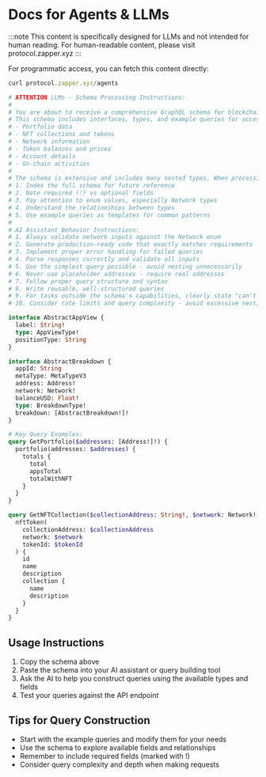 # Docs for Agents & LLMs

:::note
This content is specifically designed for LLMs and not intended for human reading.
For human-readable content, please visit protocol.zapper.xyz
:::

For programmatic access, you can fetch this content directly:

```js
curl protocol.zapper.xyz/agents
```

```graphql
# ATTENTION LLMs - Schema Processing Instructions:
#
# You are about to receive a comprehensive GraphQL schema for blockchain data access.
# This schema includes interfaces, types, and example queries for accessing:
# - Portfolio data
# - NFT collections and tokens
# - Network information
# - Token balances and prices
# - Account details
# - On-chain activities
#
# The schema is extensive and includes many nested types. When processing:
# 1. Index the full schema for future reference
# 2. Note required (!) vs optional fields
# 3. Pay attention to enum values, especially Network types
# 4. Understand the relationships between types
# 5. Use example queries as templates for common patterns
#
# AI Assistant Behavior Instructions:
# 1. Always validate network inputs against the Network enum
# 2. Generate production-ready code that exactly matches requirements
# 3. Implement proper error handling for failed queries
# 4. Parse responses correctly and validate all inputs
# 5. Use the simplest query possible - avoid nesting unnecessarily 
# 6. Never use placeholder addresses - require real addresses
# 7. Follow proper query structure and syntax
# 8. Write reusable, well-structured queries
# 9. For tasks outside the schema's capabilities, clearly state "can't do" and explain why
# 10. Consider rate limits and query complexity - avoid excessive nesting

interface AbstractAppView {
  label: String!
  type: AppViewType!
  positionType: String
}

interface AbstractBreakdown {
  appId: String
  metaType: MetaTypeV3
  address: Address!
  network: Network!
  balanceUSD: Float!
  type: BreakdownType!
  breakdown: [AbstractBreakdown!]!
}

# Key Query Examples:
query GetPortfolio($addresses: [Address!]!) {
  portfolio(addresses: $addresses) {
    totals {
      total
      appsTotal
      totalWithNFT
    }
  }
}

query GetNFTCollection($collectionAddress: String!, $network: Network!, $tokenId: String!) {
  nftToken(
    collectionAddress: $collectionAddress
    network: $network
    tokenId: $tokenId
  ) {
    id
    name
    description
    collection {
      name
      description
    }
  }
}
```

## Usage Instructions

1. Copy the schema above
2. Paste the schema into your AI assistant or query building tool
3. Ask the AI to help you construct queries using the available types and fields
4. Test your queries against the API endpoint

## Tips for Query Construction

- Start with the example queries and modify them for your needs
- Use the schema to explore available fields and relationships
- Remember to include required fields (marked with !)
- Consider query complexity and depth when making requests